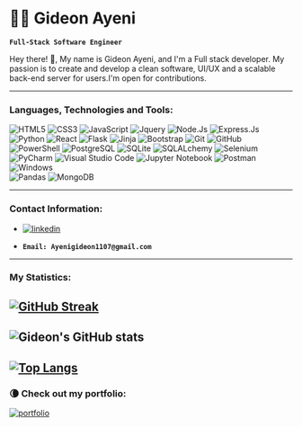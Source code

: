 # 🏄‍♂️ Gideon Ayeni

**`Full-Stack Software Engineer`**

Hey there! 👋, My name is Gideon Ayeni, and I'm a Full stack developer. My passion is to create and develop a clean software, UI/UX and a scalable back-end server for users.I'm open for contributions.

---




### Languages, Technologies and Tools:

  ![HTML5](https://img.shields.io/badge/-HTML5-black?style=flat-square&logo=html5&logoColor=white)
  ![CSS3](https://img.shields.io/badge/-CSS3-black?style=flat-square&logo=css3)
  ![JavaScript](https://img.shields.io/badge/-JavaScript-black?style=flat-square&logo=javascript)
  ![Jquery](https://img.shields.io/badge/-Jquery-black?style=flat-square&logo=jquery)
  ![Node.Js](https://img.shields.io/badge/-Node.js-black?style=flat-square&logo=node.js)
  ![Express.Js](https://img.shields.io/badge/-Express.js-black?style=flat-square&logo=express.js)
  ![Python](https://img.shields.io/badge/-Python-black?style=flat-square&logo=Python)
  ![React](https://img.shields.io/badge/-React-black?style=flat-square&logo=react)
  ![Flask](https://img.shields.io/badge/-Flask-black?style=flat-square&logo=Flask)
  ![Jinja](https://img.shields.io/badge/-Jinja-black?style=flat-square&logo=Jinja)
  ![Bootstrap](https://img.shields.io/badge/-Bootstrap-black?style=flat-square&logo=bootstrap)
  ![Git](https://img.shields.io/badge/-Git-black?style=flat-square&logo=git)
  ![GitHub](https://img.shields.io/badge/-GitHub-black?style=flat-square&logo=github)
  ![PowerShell](https://img.shields.io/badge/-PowerShell-black?style=flat-square&logo=powershell)
  ![PostgreSQL](https://img.shields.io/badge/-PostgreSQL-black?style=flat-square&logo=PostgreSQL)
  ![SQLite](https://img.shields.io/badge/-SQLite-black?style=flat-square&logo=SQLite)
  ![SQLALchemy](https://img.shields.io/badge/-SQLAlchemy-black?style=flat-square&logo=SQLAlchemy)
  ![Selenium](https://img.shields.io/badge/-Selenium-black?style=flat-square&logo=selenium)
  ![PyCharm](https://img.shields.io/badge/-PyCharm-black?style=flat-square&logo=pycharm)
  ![Visual Studio Code](https://img.shields.io/badge/-Visual%20Studio%20Code-black?style=flat-square&logo=visual-studio-code)
  ![Jupyter Notebook](https://img.shields.io/badge/-Jupyter-black?style=flat-square&logo=jupyter)
  ![Postman](https://img.shields.io/badge/-Postman-black?style=flat-square&logo=postman)
  ![Windows](https://img.shields.io/badge/-Windows-black?style=flat-square&logo=windows)
  <br>
  ![Pandas](https://img.shields.io/badge/-Pandas-black?style=flat-square&logo=pandas)
  ![MongoDB](https://img.shields.io/badge/-mongodb-black?style=flat-square&logo=mongodb)
  
  
  <!-- ![Linux](https://img.shields.io/badge/-Linux-black?style=flat-square&logo=Linux)
  ![Kali](https://img.shields.io/badge/-Kali-black?style=flat-square&logo=kalilinux)
  ![Ubuntu](https://img.shields.io/badge/-Ubuntu-black?style=flat-square&logo=ubuntu)
  ![CentOS](https://img.shields.io/badge/-CentOS-black?style=flat-square&logo=CentOS)
  ![AWS](https://img.shields.io/badge/-AWS-black?style=flat-square&logo=Amazon)
  ![Jenkins](https://img.shields.io/badge/-Jenkins-black?style=flat-square&logo=Jenkins)
  ![Pytest](https://img.shields.io/badge/-Pytest-black?style=flat-square&logo=Pytest)
  ![Shell Script](https://img.shields.io/badge/-Shell_Script-black?style=flat-square&logo=gnu-bash)
  ![Matplotlib](https://img.shields.io/badge/-Matplotlib-black?style=flat-square&logo=Matplotlib)
  ![NumPy](https://img.shields.io/badge/-Numpy-black?style=flat-square&logo=numpy)
  ![Plotly](https://img.shields.io/badge/-Plotly-black?style=flat-square&logo=plotly)
  [Atom](https://img.shields.io/badge/-Atom-black?style=flat-square&logo=atom)
  ![Vagrant](https://img.shields.io/badge/-Vagrant-black?style=flat-square&&logo=vagrant) -->
  

---

### Contact Information:
- [![linkedin](https://img.shields.io/badge/linkedin-0A66C2?style=flat-square&logo=linkedin&logoColor=white)](https://www.linkedin.com/in/gideon-o-a-5a0a4b23b)
<!-- - Email: Ayenigideon1107@gmail.com -->
- **`Email: Ayenigideon1107@gmail.com`**



---


### My Statistics:
[![GitHub Streak](http://github-readme-streak-stats.herokuapp.com?user=Gideon1107&theme=tokyonight&background=000000)](https://git.io/streak-stats)
---
![Gideon's GitHub stats](https://github-readme-stats.vercel.app/api?username=Gideon1107&show_icons=true&theme=tokyonight&bg_color=000000)
---
[![Top Langs](https://github-readme-stats.vercel.app/api/top-langs/?username=Gideon1107&layout=compact&theme=tokyonight&background=000000)](https://github.com/Gideon1107/)
---

### 🌘 Check out my portfolio:
[![portfolio](https://img.shields.io/badge/my_portfolio-000?style=for-the-badge&logo=ko-fi&logoColor=white)](https://gideon-ayeni.vercel.app)

